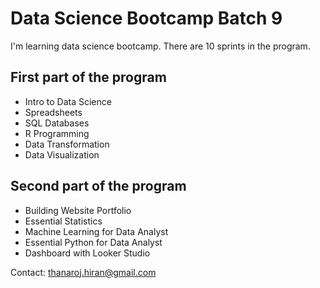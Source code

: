 # Data Science Bootcamp Batch 9

I'm learning data science bootcamp. There are 10 sprints in the program.

## First part of the program

- Intro to Data Science
- Spreadsheets
- SQL Databases
- R Programming
- Data Transformation
- Data Visualization

## Second part of the program

- Building Website Portfolio
- Essential Statistics
- Machine Learning for Data Analyst
- Essential Python for Data Analyst
- Dashboard with Looker Studio

Contact: thanaroj.hiran@gmail.com
